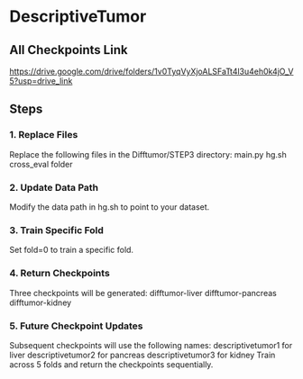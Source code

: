 # DescriptiveTumor

## All Checkpoints Link
https://drive.google.com/drive/folders/1v0TyqVyXjoALSFaTt4l3u4eh0k4jO_V5?usp=drive_link

## Steps
### 1. Replace Files
Replace the following files in the Difftumor/STEP3 directory:
main.py
hg.sh
cross_eval folder
### 2. Update Data Path
Modify the data path in hg.sh to point to your dataset.
### 3. Train Specific Fold
Set fold=0 to train a specific fold.
### 4. Return Checkpoints
Three checkpoints will be generated:
difftumor-liver
difftumor-pancreas
difftumor-kidney
### 5. Future Checkpoint Updates
Subsequent checkpoints will use the following names:
descriptivetumor1 for liver
descriptivetumor2 for pancreas
descriptivetumor3 for kidney
Train across 5 folds and return the checkpoints sequentially.
